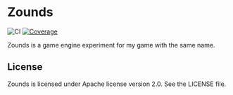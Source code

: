 # Zounds

![CI](https://github.com/kulti/zounds/workflows/CI/badge.svg)
[![Coverage](https://coveralls.io/repos/github/kulti/zounds/badge.svg?branch=master)](https://coveralls.io/github/kulti/zounds?branch=master)

Zounds is a game engine experiment for my game with the same name.

## License

Zounds is licensed under Apache license version 2.0. See the LICENSE file.
